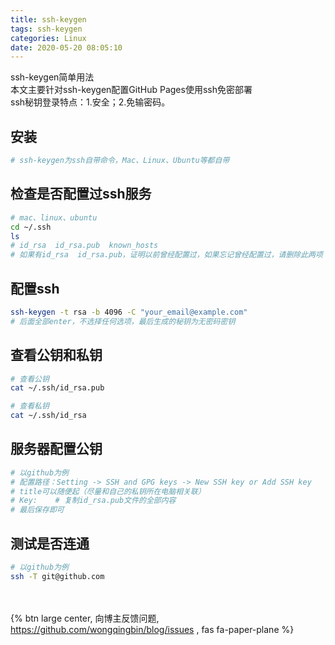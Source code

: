 ```yaml
---
title: ssh-keygen
tags: ssh-keygen
categories: Linux
date: 2020-05-20 08:05:10
---
```

ssh-keygen简单用法  
本文主要针对ssh-keygen配置GitHub Pages使用ssh免密部署  
ssh秘钥登录特点：1.安全；2.免输密码。
<!-- more -->

## 安装
```bash
# ssh-keygen为ssh自带命令，Mac、Linux、Ubuntu等都自带
```

## 检查是否配置过ssh服务
```bash
# mac、linux、ubuntu
cd ~/.ssh
ls
# id_rsa  id_rsa.pub  known_hosts
# 如果有id_rsa  id_rsa.pub，证明以前曾经配置过，如果忘记曾经配置过，请删除此两项
```

## 配置ssh
```bash
ssh-keygen -t rsa -b 4096 -C "your_email@example.com"
# 后面全部enter，不选择任何选项，最后生成的秘钥为无密码密钥
```

## 查看公钥和私钥
```bash
# 查看公钥
cat ~/.ssh/id_rsa.pub

# 查看私钥
cat ~/.ssh/id_rsa
```

## 服务器配置公钥
```bash
# 以github为例
# 配置路径：Setting -> SSH and GPG keys -> New SSH key or Add SSH key
# title可以随便起（尽量和自己的私钥所在电脑相关联）
# Key:    # 复制id_rsa.pub文件的全部内容
# 最后保存即可
```

## 测试是否连通
```bash
# 以github为例
ssh -T git@github.com
```

<br><br>{% btn large center, 向博主反馈问题, https://github.com/wongqingbin/blog/issues , fas fa-paper-plane %}